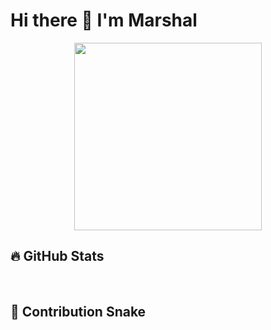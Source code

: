 # Hi there 👋 I'm Marshal

<p align="center">
  <img src="https://media.giphy.com/media/v1.Y2lkPTc5MGI3NjExcDZ5dWYwY2VjZ3V0c2V6dGx4Z2R6eGJ5dWZxbnR2eGZ6dWZ6eGZ6eCZlcD12MV9pbnRlcm5hbF9naWZfYnlfaWQmY3Q9Zw/LMcB8XospGZO8UQq87/giphy.gif" width="300">
</p>

## 🔥 GitHub Stats  
[](https://streak-stats.demolab.com?user=ADRIANMARSHAL&theme=dark&hide_border=true)  
[](https://github-readme-stats.vercel.app/api/top-langs/?username=ADRIANMARSHAL&layout=compact&theme=radical)  

## 🐍 Contribution Snake  
[](https://github.com/ADRIANMARSHAL/ADRIANMARSHAL/blob/output/github-contribution-grid-snake.svg)  

